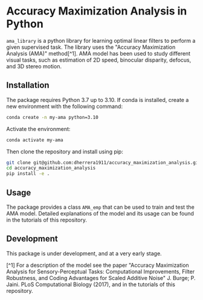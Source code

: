 # Accuracy Maximization Analysis in Python

`ama_library` is a python library for learning optimal linear filters
to perform a given supervised task. The library uses the
"Accuracy Maximization Analysis (AMA)" method[^1]. AMA model has
been used to study different visual tasks, such as estimation of
2D speed, binocular disparity, defocus, and 3D stereo motion.

## Installation

The package requires Python 3.7 up to 3.10. If conda
is installed, create a new environment with the following command:

```bash
conda create -n my-ama python=3.10
```

Activate the environment:

```bash
conda activate my-ama
```

Then clone the repository and install using pip:

```bash
git clone git@github.com:dherrera1911/accuracy_maximization_analysis.git
cd accuracy_maximization_analysis
pip install -e .
```

## Usage

The package provides a class `AMA_emp` that can be used to train and test
the AMA model. Detailed explanations of the model and its usage can be found
in the tutorials of this repository.

## Development

This package is under development, and at a very early stage.


[^1] For a description of the model see
the paper "Accuracy Maximization Analysis for Sensory-Perceptual Tasks:
Computational Improvements, Filter Robustness, and Coding Advantages for
Scaled Additive Noise" J. Burge; P. Jaini. PLoS Computational Biology (2017),
and in the tutorials of this repository.
